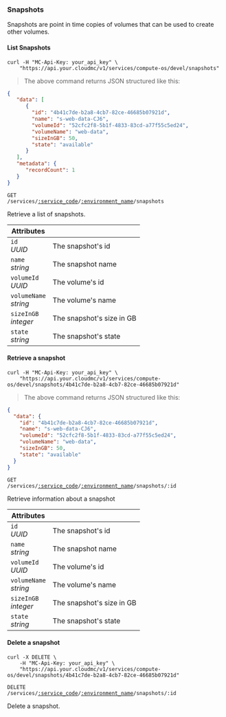 ### Snapshots

Snapshots are point in time copies of volumes that can be used to create other volumes.

#### List Snapshots

```shell
curl -H "MC-Api-Key: your_api_key" \
    "https://api.your.cloudmc/v1/services/compute-os/devel/snapshots"
```
> The above command returns JSON structured like this:

```json
{
   "data": [
      {
        "id": "4b41c7de-b2a8-4cb7-82ce-46685b07921d",
        "name": "s-web-data-CJ6",
        "volumeId": "52cfc2f8-5b1f-4833-83cd-a77f55c5ed24",
        "volumeName": "web-data",
        "sizeInGB": 50,
        "state": "available"
      }
   ],
   "metadata": {
      "recordCount": 1
   }
}
```

<code>GET /services/<a href="#administration-service-connections">:service_code</a>/<a href="#administration-environments">:environment_name</a>/snapshots</code>

Retrieve a list of snapshots.

Attributes | &nbsp;
------- | -----------
`id`<br/>*UUID* | The snapshot's id
`name`<br/>*string* | The snapshot name
`volumeId`<br/>*UUID* | The volume's id
`volumeName`<br/>*string* | The volume's name
`sizeInGB`<br/>*integer* | The snapshot's size in GB
`state`<br/>*string* | The snapshot's state

#### Retrieve a snapshot

```shell
curl -H "MC-Api-Key: your_api_key" \
    "https://api.your.cloudmc/v1/services/compute-os/devel/snapshots/4b41c7de-b2a8-4cb7-82ce-46685b07921d"
```
> The above command returns JSON structured like this:

```json
{
  "data": {
    "id": "4b41c7de-b2a8-4cb7-82ce-46685b07921d",
    "name": "s-web-data-CJ6",
    "volumeId": "52cfc2f8-5b1f-4833-83cd-a77f55c5ed24",
    "volumeName": "web-data",
    "sizeInGB": 50,
    "state": "available"
  }
}
```

<code>GET /services/<a href="#administration-service-connections">:service_code</a>/<a href="#administration-environments">:environment_name</a>/snapshots/:id</code>

Retrieve information about a snapshot

Attributes | &nbsp;
------- | -----------
`id`<br/>*UUID* | The snapshot's id
`name`<br/>*string* | The snapshot name
`volumeId`<br/>*UUID* | The volume's id
`volumeName`<br/>*string* | The volume's name
`sizeInGB`<br/>*integer* | The snapshot's size in GB
`state`<br/>*string* | The snapshot's state

#### Delete a snapshot

```shell
curl -X DELETE \
    -H "MC-Api-Key: your_api_key" \
    "https://api.your.cloudmc/v1/services/compute-os/devel/snapshots/4b41c7de-b2a8-4cb7-82ce-46685b07921d"
```

<code>DELETE /services/<a href="#administration-service-connections">:service_code</a>/<a href="#administration-environments">:environment_name</a>/snapshots/:id</code>

Delete a snapshot.